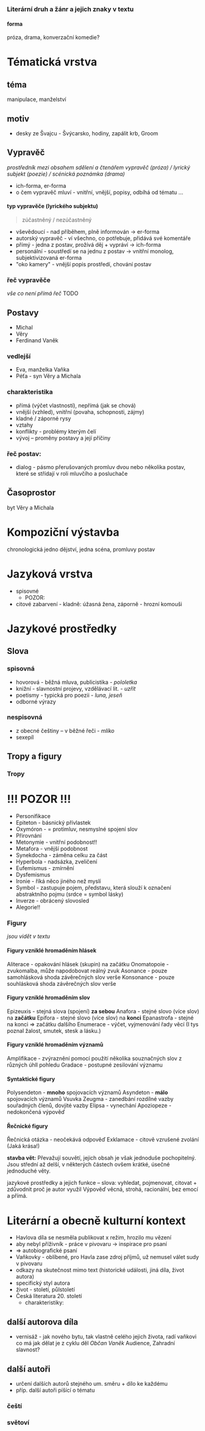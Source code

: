 ### Literární druh a žánr a jejich znaky v textu
#### forma
próza, drama, konverzační komedie?

# Tématická vrstva
## téma
manipulace, manželství
## motiv
* desky ze Švajcu - Švýcarsko, hodiny, zapálit krb, Groom


## Vypravěč
_prostředník mezi obsahem sdělení a čtenářem_
_vypravěč (próza) / lyrický subjekt (poezie) / scénická poznámka (drama)_

* ich-forma, er-forma
* o čem vypravěč mluví - vnitřní, vnější, popisy, odbíhá od tématu ...

#### typ vypravěče (lyrického subjektu)
> zúčastněný / nezúčastněný

* vševědoucí - nad příběhem, plně informován -> er-forma
* autorský vypravěč - ví všechno, co potřebuje, přidává své komentáře
* přímý - jedna z postav, prožívá děj + vypráví -> ich-forma
* personální - soustředí se na jednu z postav -> vnitřní monolog, subjektivizovaná er-forma
* "oko kamery" - vnější popis prostředí, chování postav


### řeč vypravěče
_vše co není přímá řeč_
TODO


## Postavy

* Michal
* Věry
* Ferdinand Vaněk

### vedlejší
* Eva, manželka Vaňka
* Péťa - syn Věry a Michala

### charakteristika
* přímá (výčet vlastností), nepřímá (jak se chová)
* vnější (vzhled), vnitřní (povaha, schopnosti, zájmy)
* kladné / záporné rysy
* vztahy
* konflikty - problémy kterým čelí
* vývoj – proměny postavy a její příčiny


### řeč postav:
* dialog - pásmo přerušovaných promluv dvou nebo několika postav, které se střídají v roli mluvčího a posluchače

## Časoprostor
byt Věry a Michala

# Kompoziční výstavba
chronologická
jedno dějství, jedna scéna, promluvy postav

# Jazyková vrstva

* spisovné
	* POZOR:
* citové zabarvení - kladně: úžasná žena, záporně - hrozní komouši

# Jazykové prostředky

## Slova
### spisovná
* hovorová - běžná mluva, publicistika - _pololetka_
* knižní - slavnostní projevy, vzdělávací lit. - _uzřít_
* poetismy - typická pro poezii - _luna, jeseň_
* odborné výrazy

### nespisovná
* z obecné češtiny – v běžné řeči - _mlíko_
* sexepíl

## Tropy a figury

### Tropy
# !!! POZOR !!!
* Personifikace
* Epiteton - básnický přívlastek
* Oxymóron - = protimluv, nesmyslné spojení slov
* Přirovnání
* Metonymie - vnitřní podobnost!!
* Metafora - vnější podobnost
* Synekdocha - záměna celku za část
* Hyperbola - nadsázka, zveličení
* Eufemismus - zmírnění
* Dysfemismus
* Ironie - říká něco jiného než myslí
* Symbol - zastupuje pojem, představu, která slouží k označení abstraktního pojmu (srdce = symbol lásky)
* Inverze - obrácený slovosled
* Alegorie!!

### Figury
_jsou vidět v textu_
#### Figury vzniklé hromaděním hlásek
Aliterace - opakování hlásek (skupin) na začátku
Onomatopoie - zvukomalba, může napodobovat reálný zvuk
Asonance - pouze samohlásková shoda závěrečných slov verše
Konsonance - pouze souhlásková shoda závěrečných slov verše

#### Figury vzniklé hromaděním slov
Epizeuxis - stejná slova (spojení) **za sebou**
Anafora - stejné slovo (více slov) na **začátku**
Epifora - stejné slovo (více slov) na **konci**
Epanastrofa - stejné na konci => začátku dalšího
Enumerace - výčet, vyjmenování řady věcí (I tys poznal žalost, smutek, stesk a lásku.)


#### Figury vzniklé hromaděním významů
Amplifikace - zvýraznění pomocí použití několika souznačných slov z různých úhll pohledu
Gradace - postupné zesilování významu

#### Syntaktické figury
Polysendeton - **mnoho** spojovacích významů
Asyndeton - **málo** spojovacích významů
Vsuvka
Zeugma - zanedbání rozdílné vazby souřadných členů, dovjité vazby
Elipsa - vynechání
Apoziopeze - nedokončená výpověď

#### Řečnické figury
Řečnická otázka - neočekává odpověď
Exklamace - citově vzrušené zvolání (Jaká krása!)

**stavba vět:**
Převažují souvětí, jejich obsah je však jednoduše pochopitelný. Jsou střední až delší, v některých částech ovšem krátké, úsečné jednoduché věty.

jazykové prostředky a jejich funkce – slova: vyhledat, pojmenovat, citovat + zdůvodnit proč je autor využil
Výpověď věcná, strohá, racionální, bez emocí a přímá.


# Literární a obecně kulturní kontext
* Havlova díla se nesměla publikovat x režim, hrozilo mu vězení
* aby nebyl příživník - práce v pivovaru -> inspirace pro psaní
* => autobiografické psaní 
* Vaňkovky - oblíbené, pro Havla zase zdroj příjmů, už nemusel válet sudy v pivovaru
* odkazy na skutečnost mimo text (historické události, jiná díla, život autora)
* specifický styl autora
* život - století, půlstoletí
* Česká literatura 20. století
	* charakteristiky:


## další autorova díla
* vernisáž - jak nového bytu, tak vlastně celého jejich života, radí vaňkovi co má jak dělat
je z cyklu děl _Občan Vaněk_
Audience, Zahradní slavnost?


## další autoři
* určení dalších autorů stejného um. směru + dílo ke každému
* příp. další autoři píšící o tématu

### čeští

### světoví
